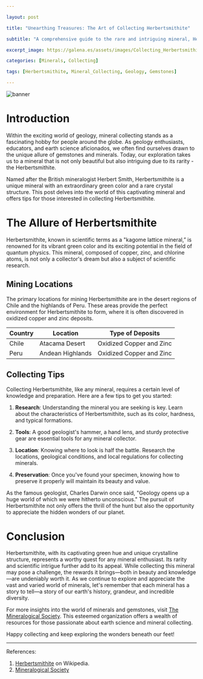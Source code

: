 ```yaml
---

layout: post

title: "Unearthing Treasures: The Art of Collecting Herbertsmithite"

subtitle: "A comprehensive guide to the rare and intriguing mineral, Herbertsmithite, and tips for enthusiasts on collecting this unique gemstone."

excerpt_image: https://galena.es/assets/images/Collecting_Herbertsmithite.png

categories: [Minerals, Collecting]

tags: [Herbertsmithite, Mineral_Collecting, Geology, Gemstones]

---
```


![banner](https://galena.es/assets/images/Collecting_Herbertsmithite.png "A close-up of vibrant green Herbertsmithite crystals on a mineral specimen, accompanied by a notepad and tools for mineral collecting, illustrating tips for enthusiasts on collecting this rare mineral.")

# Introduction

Within the exciting world of geology, mineral collecting stands as a fascinating hobby for people around the globe. As geology enthusiasts, educators, and earth science aficionados, we often find ourselves drawn to the unique allure of gemstones and minerals. Today, our exploration takes us to a mineral that is not only beautiful but also intriguing due to its rarity - the Herbertsmithite.

Named after the British mineralogist Herbert Smith, Herbertsmithite is a unique mineral with an extraordinary green color and a rare crystal structure. This post delves into the world of this captivating mineral and offers tips for those interested in collecting Herbertsmithite.

# The Allure of Herbertsmithite

Herbertsmithite, known in scientific terms as a "kagome lattice mineral,” is renowned for its vibrant green color and its exciting potential in the field of quantum physics. This mineral, composed of copper, zinc, and chlorine atoms, is not only a collector's dream but also a subject of scientific research.

## Mining Locations

The primary locations for mining Herbertsmithite are in the desert regions of Chile and the highlands of Peru. These areas provide the perfect environment for Herbertsmithite to form, where it is often discovered in oxidized copper and zinc deposits.

| Country | Location | Type of Deposits |
| --- | --- | --- |
| Chile | Atacama Desert | Oxidized Copper and Zinc |
| Peru | Andean Highlands | Oxidized Copper and Zinc |

## Collecting Tips

Collecting Herbertsmithite, like any mineral, requires a certain level of knowledge and preparation. Here are a few tips to get you started:

1. **Research**: Understanding the mineral you are seeking is key. Learn about the characteristics of Herbertsmithite, such as its color, hardness, and typical formations.

2. **Tools**: A good geologist's hammer, a hand lens, and sturdy protective gear are essential tools for any mineral collector.

3. **Location**: Knowing where to look is half the battle. Research the locations, geological conditions, and local regulations for collecting minerals.

4. **Preservation**: Once you've found your specimen, knowing how to preserve it properly will maintain its beauty and value.

As the famous geologist, Charles Darwin once said, "Geology opens up a huge world of which we were hitherto unconscious." The pursuit of Herbertsmithite not only offers the thrill of the hunt but also the opportunity to appreciate the hidden wonders of our planet.

# Conclusion

Herbertsmithite, with its captivating green hue and unique crystalline structure, represents a worthy quest for any mineral enthusiast. Its rarity and scientific intrigue further add to its appeal. While collecting this mineral may pose a challenge, the rewards it brings—both in beauty and knowledge—are undeniably worth it. As we continue to explore and appreciate the vast and varied world of minerals, let's remember that each mineral has a story to tell—a story of our earth's history, grandeur, and incredible diversity.

For more insights into the world of minerals and gemstones, visit [The Mineralogical Society](https://www.minersoc.org/). This esteemed organization offers a wealth of resources for those passionate about earth science and mineral collecting.

Happy collecting and keep exploring the wonders beneath our feet!

---

References:

1. [Herbertsmithite](https://en.wikipedia.org/wiki/Herbertsmithite) on Wikipedia.
2. [Mineralogical Society](https://www.minersoc.org/)